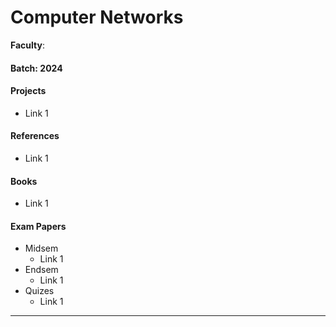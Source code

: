 # Computer Networks

**Faculty**:

#### Batch: 2024

#### Projects

- Link 1

#### References

- Link 1

#### Books

- Link 1

#### Exam Papers&#x20;

- Midsem&#x20;
  - Link 1
- Endsem&#x20;
  - Link 1
- Quizes
  - Link 1

---
